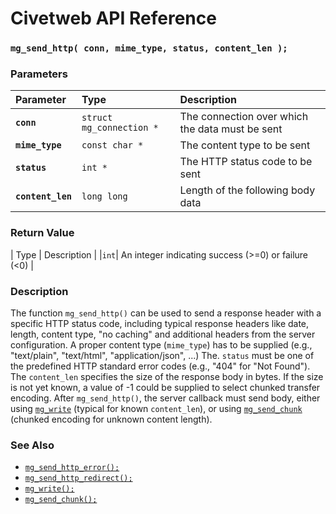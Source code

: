 # Civetweb API Reference

### `mg_send_http( conn, mime_type, status, content_len );`

### Parameters

| Parameter | Type | Description |
| :--- | :--- | :--- |
|**`conn`**|`struct mg_connection *`|The connection over which the data must be sent|
|**`mime_type`**|`const char *`|The content type to be sent|
|**`status`**|`int *`|The HTTP status code to be sent|
|**`content_len`**|`long long`|Length of the following body data|

### Return Value

| Type | Description |
|`int`| An integer indicating success (>=0) or failure (<0) |


### Description

The function `mg_send_http()` can be used to send a response header with a specific HTTP status code, including typical response headers like date, length, content type, "no caching" and additional headers from the server configuration.
A proper content type (`mime_type`) has to be supplied (e.g., "text/plain", "text/html", "application/json", ...)
The. `status` must be one of the predefined HTTP standard error codes (e.g., "404" for "Not Found").
The `content_len` specifies the size of the response body in bytes. If the size is not yet known, a value of -1 could be supplied to select chunked transfer encoding. After `mg_send_http()`, the server callback must send body, either using [`mg_write`](mg_write.md) (typical for known `content_len`), or using [`mg_send_chunk`](mg_send_chunk.md) (chunked encoding for unknown content length).


### See Also

* [`mg_send_http_error();`](mg_send_http_error.md)
* [`mg_send_http_redirect();`](mg_send_http_redirect.md)
* [`mg_write();`](mg_write.md)
* [`mg_send_chunk();`](mg_send_chunk.md)

